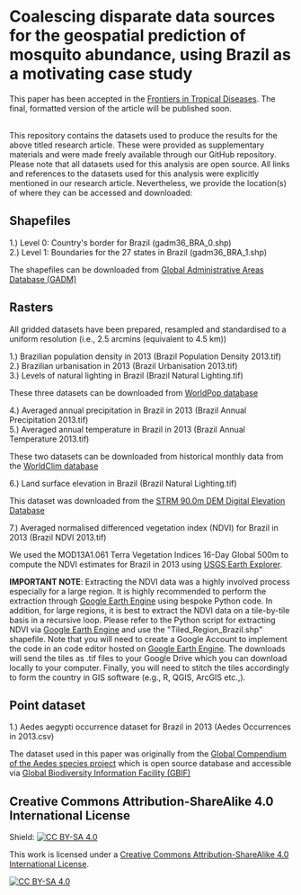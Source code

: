 # Coalescing disparate data sources for the geospatial prediction of mosquito abundance, using Brazil as a motivating case study

This paper has been accepted in the [Frontiers in Tropical Diseases][accepted]. The final, formatted version of the article will be published soon.

[accepted]: https://www.frontiersin.org/articles/10.3389/fitd.2023.1039735/abstract

<br/>This repository contains the datasets used to produce the results for the above titled research article. These were provided as supplementary materials and were made freely available through our GitHub repository. Please note that all datasets used for this analysis are open source. All links and references to the datasets used for this analysis were explicitly mentioned in our research article. Nevertheless, we provide the location(s) of where they can be accessed and downloaded:

## Shapefiles
1.) Level 0: Country's border for Brazil (gadm36_BRA_0.shp) <br/>
2.) Level 1: Boundaries for the 27 states in Brazil (gadm36_BRA_1.shp)

The shapefiles can be downloaded from [Global Administrative Areas Database (GADM)][gadm]

[gadm]: https://gadm.org/download_country.html

## Rasters
All gridded datasets have been prepared, resampled and standardised to a uniform resolution (i.e., 2.5 arcmins (equivalent to 4.5 km)) 

1.) Brazilian population density in 2013 (Brazil Population Density 2013.tif) <br/>
2.) Brazilian urbanisation in 2013 (Brazil Urbanisation 2013.tif) <br/>
3.) Levels of natural lighting in Brazil (Brazil Natural Lighting.tif)

These three datasets can be downloaded from [WorldPop database][worldpop]

[worldpop]: https://www.worldpop.org

4.) Averaged annual precipitation in Brazil in 2013 (Brazil Annual Precipitation 2013.tif) <br/>
5.) Averaged annual temperature in Brazil in 2013 (Brazil Annual Temperature 2013.tif)

These two datasets can be downloaded from historical monthly data from the [WorldClim database][worldclim]

[worldclim]: https://www.worldclim.org/data/monthlywth.html

6.) Land surface elevation in Brazil (Brazil Natural Lighting.tif)

This dataset was downloaded from the [STRM 90.0m DEM Digital Elevation Database][strm]

[strm]: https://srtm.csi.cgiar.org

7.) Averaged normalised differenced vegetation index (NDVI) for Brazil in 2013 (Brazil NDVI 2013.tif)

We used the MOD13A1.061 Terra Vegetation Indices 16-Day Global 500m to compute the NDVI estimates for Brazil in 2013 using [USGS Earth Explorer][usgs]. 

**IMPORTANT NOTE**: Extracting the NDVI data was a highly involved process especially for a large region. It is highly recommended to perform the extraction through [Google Earth Engine][gee] using bespoke Python code. In addition, for large regions, it is best to extract the NDVI data on a tile-by-tile basis in a recursive loop. Please refer to the Python script for extracting NDVI via [Google Earth Engine][gee] and use the "Tiled_Region_Brazil.shp" shapefile. Note that you will need to create a Google Account to implement the code in an code editor hosted on [Google Earth Engine][gee]. The downloads will send the tiles as .tif files to your Google Drive which you can download locally to your computer. Finally, you will need to stitch the tiles accordingly to form the country in GIS software (e.g., R, QGIS, ArcGIS etc.,).

[gee]: https://earthengine.google.com
[usgs]: https://earthexplorer.usgs.gov/

## Point dataset
1.) Aedes aegypti occurrence dataset for Brazil in 2013 (Aedes Occurrences in 2013.csv)

The dataset used in this paper was originally from the [Global Compendium of the Aedes species project][aedes] which is open source database and accessible via [Global Biodiversity Information Facility (GBIF)][gbif]

[gbif]: https://www.gbif.org
[aedes]: https://www.nature.com/articles/sdata201535

## Creative Commons Attribution-ShareAlike 4.0 International License
Shield: [![CC BY-SA 4.0][cc-by-sa-shield]][cc-by-sa]

This work is licensed under a
[Creative Commons Attribution-ShareAlike 4.0 International License][cc-by-sa].

[![CC BY-SA 4.0][cc-by-sa-image]][cc-by-sa]

[cc-by-sa]: http://creativecommons.org/licenses/by-sa/4.0/
[cc-by-sa-image]: https://licensebuttons.net/l/by-sa/4.0/88x31.png
[cc-by-sa-shield]: https://img.shields.io/badge/License-CC%20BY--SA%204.0-lightgrey.svg
